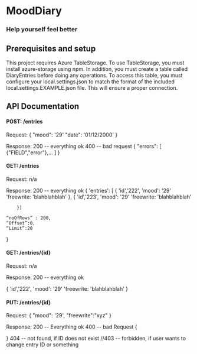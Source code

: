 # MoodDiary
### Help yourself feel better

## Prerequisites and setup
This project requires Azure TableStorage. To use TableStorage, you must install azure-storage using npm. In addition, you must create a table called DiaryEntries before doing any operations. To access this table, you must configure your local.settings.json to match the format of the included local.settings.EXAMPLE.json file. This will ensure a proper connection. 

## API Documentation 

#### POST: /entries 

Request:
{
    "mood": '29'
    "date": '01/12/2000'
}

Response:
200 -- everything ok
400 -- bad request
{
    "errors": [
        {"FIELD","error"},...
    ]
}

#### GET: /entries
Request: n/a

Response:
200 -- everything ok 
{
    'entries': 
        [
        {
            'id','222',
            'mood': '29'
            'freewrite: 'blahblahblah'
        }, 
        {
            'id','223',
            'mood': '29'
            'freewrite: 'blahblahblah'

        }]

    “noOfRows” : 200,
    “Offset”:0,
    “Limit”:20
}


#### GET: /entries/{id}
Request: n/a

Response:
200 -- everything ok 

{
    'id','222',
    'mood': '29'
    'freewrite: 'blahblahblah'
}

#### PUT: /entries/{id}
Request:
{
    "mood": '29',
    "freewrite":"xyz"
}

Response:
200 -- Everything ok
400 -- bad Request
{

}
404 -- not found, if ID does not exist
//403 -- forbidden, if user wants to change entry ID or something 

